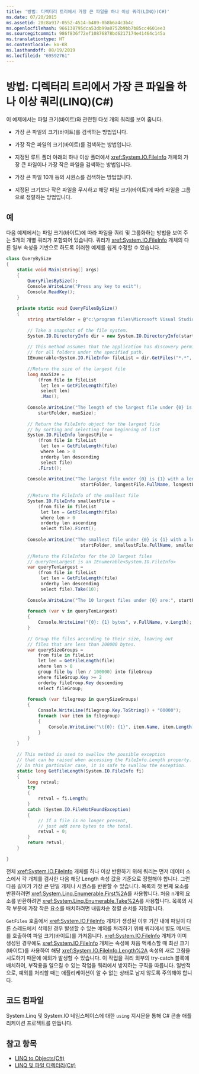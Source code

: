 ```yaml
---
title: '방법: 디렉터리 트리에서 가장 큰 파일을 하나 이상 쿼리(LINQ)(C#)'
ms.date: 07/20/2015
ms.assetid: 20c8a917-0552-4514-b489-0b8b6a4c3b4c
ms.openlocfilehash: 966138795dca53db99a0752b9bb7b85cc4601ee3
ms.sourcegitcommit: 986f836f72ef10876878bd6217174e41464c145a
ms.translationtype: HT
ms.contentlocale: ko-KR
ms.lasthandoff: 08/19/2019
ms.locfileid: "69592761"
---
```

# <a name="how-to-query-for-the-largest-file-or-files-in-a-directory-tree-linq-c"></a>방법: 디렉터리 트리에서 가장 큰 파일을 하나 이상 쿼리(LINQ)(C#)
이 예제에서는 파일 크기(바이트)와 관련된 다섯 개의 쿼리를 보여 줍니다.  
  
- 가장 큰 파일의 크기(바이트)를 검색하는 방법입니다.  
  
- 가장 작은 파일의 크기(바이트)를 검색하는 방법입니다.  
  
- 지정된 루트 폴더 아래의 하나 이상 폴더에서 <xref:System.IO.FileInfo> 개체의 가장 큰 파일이나 가장 작은 파일을 검색하는 방법입니다.  
  
- 가장 큰 파일 10개 등의 시퀀스를 검색하는 방법입니다.  
  
- 지정된 크기보다 작은 파일을 무시하고 해당 파일 크기(바이트)에 따라 파일을 그룹으로 정렬하는 방법입니다.  
  
## <a name="example"></a>예  
 다음 예제에서는 파일 크기(바이트)에 따라 파일을 쿼리 및 그룹화하는 방법을 보여 주는 5개의 개별 쿼리가 포함되어 있습니다. 쿼리가 <xref:System.IO.FileInfo> 개체의 다른 일부 속성을 기반으로 하도록 이러한 예제를 쉽게 수정할 수 있습니다.  
  
```csharp  
class QueryBySize  
{  
    static void Main(string[] args)  
    {  
        QueryFilesBySize();  
        Console.WriteLine("Press any key to exit");  
        Console.ReadKey();  
    }  
  
    private static void QueryFilesBySize()  
    {  
        string startFolder = @"c:\program files\Microsoft Visual Studio 9.0\";  
  
        // Take a snapshot of the file system.  
        System.IO.DirectoryInfo dir = new System.IO.DirectoryInfo(startFolder);  
  
        // This method assumes that the application has discovery permissions  
        // for all folders under the specified path.  
        IEnumerable<System.IO.FileInfo> fileList = dir.GetFiles("*.*", System.IO.SearchOption.AllDirectories);  
  
        //Return the size of the largest file  
        long maxSize =  
            (from file in fileList  
             let len = GetFileLength(file)  
             select len)  
             .Max();  
  
        Console.WriteLine("The length of the largest file under {0} is {1}",  
            startFolder, maxSize);  
  
        // Return the FileInfo object for the largest file  
        // by sorting and selecting from beginning of list  
        System.IO.FileInfo longestFile =  
            (from file in fileList  
             let len = GetFileLength(file)  
             where len > 0  
             orderby len descending  
             select file)  
            .First();  
  
        Console.WriteLine("The largest file under {0} is {1} with a length of {2} bytes",  
                            startFolder, longestFile.FullName, longestFile.Length);  
  
        //Return the FileInfo of the smallest file  
        System.IO.FileInfo smallestFile =  
            (from file in fileList  
             let len = GetFileLength(file)  
             where len > 0  
             orderby len ascending  
             select file).First();  
  
        Console.WriteLine("The smallest file under {0} is {1} with a length of {2} bytes",  
                            startFolder, smallestFile.FullName, smallestFile.Length);  
  
        //Return the FileInfos for the 10 largest files  
        // queryTenLargest is an IEnumerable<System.IO.FileInfo>  
        var queryTenLargest =  
            (from file in fileList  
             let len = GetFileLength(file)  
             orderby len descending  
             select file).Take(10);  
  
        Console.WriteLine("The 10 largest files under {0} are:", startFolder);  
  
        foreach (var v in queryTenLargest)  
        {  
            Console.WriteLine("{0}: {1} bytes", v.FullName, v.Length);  
        }  
  
        // Group the files according to their size, leaving out  
        // files that are less than 200000 bytes.   
        var querySizeGroups =  
            from file in fileList  
            let len = GetFileLength(file)  
            where len > 0  
            group file by (len / 100000) into fileGroup  
            where fileGroup.Key >= 2  
            orderby fileGroup.Key descending  
            select fileGroup;  
  
        foreach (var filegroup in querySizeGroups)  
        {  
            Console.WriteLine(filegroup.Key.ToString() + "00000");  
            foreach (var item in filegroup)  
            {  
                Console.WriteLine("\t{0}: {1}", item.Name, item.Length);  
            }  
        }  
    }  
  
    // This method is used to swallow the possible exception  
    // that can be raised when accessing the FileInfo.Length property.  
    // In this particular case, it is safe to swallow the exception.  
    static long GetFileLength(System.IO.FileInfo fi)  
    {  
        long retval;  
        try  
        {  
            retval = fi.Length;  
        }  
        catch (System.IO.FileNotFoundException)  
        {  
            // If a file is no longer present,  
            // just add zero bytes to the total.  
            retval = 0;  
        }  
        return retval;  
    }  
  
}  
```  
  
 전체 <xref:System.IO.FileInfo> 개체를 하나 이상 반환하기 위해 쿼리는 먼저 데이터 소스에서 각 개체를 검사한 다음 해당 Length 속성 값을 기준으로 정렬해야 합니다. 그런 다음 길이가 가장 큰 단일 개체나 시퀀스를 반환할 수 있습니다. 목록의 첫 번째 요소를 반환하려면 <xref:System.Linq.Enumerable.First%2A>를 사용합니다. 처음 n개의 요소를 반환하려면 <xref:System.Linq.Enumerable.Take%2A>를 사용합니다. 목록의 시작 부분에 가장 작은 요소를 배치하려면 내림차순 정렬 순서를 지정합니다.  
  
 `GetFiles` 호출에서 <xref:System.IO.FileInfo> 개체가 생성된 이후 기간 내에 파일이 다른 스레드에서 삭제된 경우 발생할 수 있는 예외를 처리하기 위해 쿼리에서 별도 메서드를 호출하여 파일 크기(바이트)를 가져옵니다. <xref:System.IO.FileInfo> 개체가 이미 생성된 경우에도 <xref:System.IO.FileInfo> 개체는 속성에 처음 액세스할 때 최신 크기(바이트)를 사용하여 해당 <xref:System.IO.FileInfo.Length%2A> 속성의 새로 고침을 시도하기 때문에 예외가 발생할 수 있습니다. 이 작업을 쿼리 외부의 try-catch 블록에 배치하여, 부작용을 일으킬 수 있는 작업을 쿼리에서 방지하는 규칙을 따릅니다. 일반적으로, 예외를 처리할 때는 애플리케이션이 알 수 없는 상태로 남지 않도록 주의해야 합니다.  
  
## <a name="compiling-the-code"></a>코드 컴파일  
System.Linq 및 System.IO 네임스페이스에 대한 `using` 지시문을 통해 C# 콘솔 애플리케이션 프로젝트를 만듭니다.
 
## <a name="see-also"></a>참고 항목

- [LINQ to Objects(C#)](./linq-to-objects.md)
- [LINQ 및 파일 디렉터리(C#)](./linq-and-file-directories.md)
